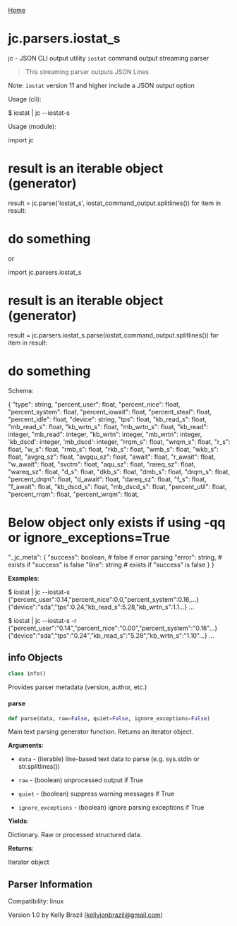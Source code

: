 [Home](https://kellyjonbrazil.github.io/jc/)
<a id="jc.parsers.iostat_s"></a>

# jc.parsers.iostat\_s

jc - JSON CLI output utility `iostat` command output streaming parser

> This streaming parser outputs JSON Lines

Note: `iostat` version 11 and higher include a JSON output option

Usage (cli):

$ iostat | jc --iostat-s

Usage (module):

import jc
# result is an iterable object (generator)
result = jc.parse('iostat_s', iostat_command_output.splitlines())
for item in result:
# do something

or

import jc.parsers.iostat_s
# result is an iterable object (generator)
result = jc.parsers.iostat_s.parse(iostat_command_output.splitlines())
for item in result:
# do something

Schema:

{
"type":             string,
"percent_user":     float,
"percent_nice":     float,
"percent_system":   float,
"percent_iowait":   float,
"percent_steal":    float,
"percent_idle":     float,
"device":           string,
"tps":              float,
"kb_read_s":        float,
"mb_read_s":        float,
"kb_wrtn_s":        float,
"mb_wrtn_s":        float,
"kb_read":          integer,
"mb_read":          integer,
"kb_wrtn":          integer,
"mb_wrtn":          integer,
'kb_dscd':          integer,
'mb_dscd':          integer,
"rrqm_s":           float,
"wrqm_s":           float,
"r_s":              float,
"w_s":              float,
"rmb_s":            float,
"rkb_s":            float,
"wmb_s":            float,
"wkb_s":            float,
"avgrq_sz":         float,
"avgqu_sz":         float,
"await":            float,
"r_await":          float,
"w_await":          float,
"svctm":            float,
"aqu_sz":           float,
"rareq_sz":         float,
"wareq_sz":         float,
"d_s":              float,
"dkb_s":            float,
"dmb_s":            float,
"drqm_s":           float,
"percent_drqm":     float,
"d_await":          float,
"dareq_sz":         float,
"f_s":              float,
"f_await":          float,
"kb_dscd_s":        float,
"mb_dscd_s":        float,
"percent_util":     float,
"percent_rrqm":     float,
"percent_wrqm":     float,

# Below object only exists if using -qq or ignore_exceptions=True

"_jc_meta":
{
"success":      boolean,     # false if error parsing
"error":        string,      # exists if "success" is false
"line":         string       # exists if "success" is false
}
}

**Examples**:

  
  $ iostat | jc --iostat-s
  {"percent_user":0.14,"percent_nice":0.0,"percent_system":0.16,...}
  {"device":"sda","tps":0.24,"kb_read_s":5.28,"kb_wrtn_s":1.1...}
  ...
  
  $ iostat | jc --iostat-s -r
  {"percent_user":"0.14","percent_nice":"0.00","percent_system":"0.16"...}
  {"device":"sda","tps":"0.24","kb_read_s":"5.28","kb_wrtn_s":"1.10"...}
  ...

<a id="jc.parsers.iostat_s.info"></a>

## info Objects

```python
class info()
```

Provides parser metadata (version, author, etc.)

<a id="jc.parsers.iostat_s.parse"></a>

#### parse

```python
def parse(data, raw=False, quiet=False, ignore_exceptions=False)
```

Main text parsing generator function. Returns an iterator object.

**Arguments**:

  
- `data` - (iterable)  line-based text data to parse
  (e.g. sys.stdin or str.splitlines())
  
- `raw` - (boolean)   unprocessed output if True
- `quiet` - (boolean)   suppress warning messages if True
- `ignore_exceptions` - (boolean)   ignore parsing exceptions if True
  

**Yields**:

  
  Dictionary. Raw or processed structured data.
  

**Returns**:

  
  Iterator object

## Parser Information
Compatibility:  linux

Version 1.0 by Kelly Brazil (kellyjonbrazil@gmail.com)
